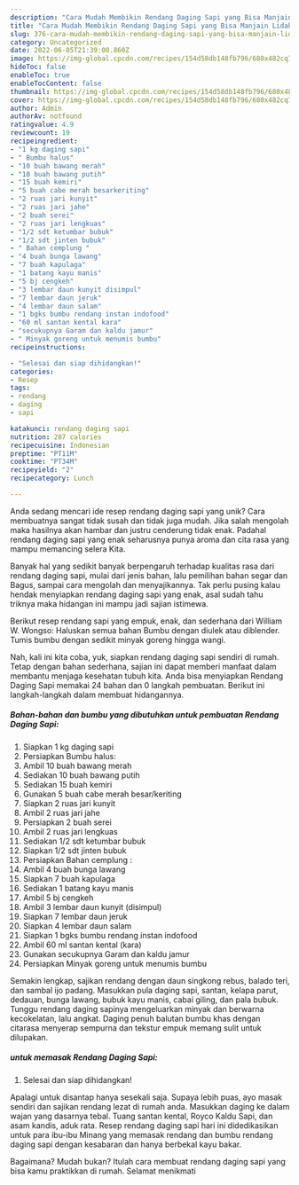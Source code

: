 ```yaml
---
description: "Cara Mudah Membikin Rendang Daging Sapi yang Bisa Manjain Lidah"
title: "Cara Mudah Membikin Rendang Daging Sapi yang Bisa Manjain Lidah"
slug: 376-cara-mudah-membikin-rendang-daging-sapi-yang-bisa-manjain-lidah
category: Uncategorized
date: 2022-06-05T21:39:00.860Z
image: https://img-global.cpcdn.com/recipes/154d58db148fb796/680x482cq70/rendang-daging-sapi-foto-resep-utama.jpg
hideToc: false
enableToc: true
enableTocContent: false
thumbnail: https://img-global.cpcdn.com/recipes/154d58db148fb796/680x482cq70/rendang-daging-sapi-foto-resep-utama.jpg
cover: https://img-global.cpcdn.com/recipes/154d58db148fb796/680x482cq70/rendang-daging-sapi-foto-resep-utama.jpg
author: Admin
authorAv: notfound
ratingvalue: 4.9
reviewcount: 19
recipeingredient:
- "1 kg daging sapi"
- " Bumbu halus"
- "10 buah bawang merah"
- "10 buah bawang putih"
- "15 buah kemiri"
- "5 buah cabe merah besarkeriting"
- "2 ruas jari kunyit"
- "2 ruas jari jahe"
- "2 buah serei"
- "2 ruas jari lengkuas"
- "1/2 sdt ketumbar bubuk"
- "1/2 sdt jinten bubuk"
- " Bahan cemplung "
- "4 buah bunga lawang"
- "7 buah kapulaga"
- "1 batang kayu manis"
- "5 bj cengkeh"
- "3 lembar daun kunyit disimpul"
- "7 lembar daun jeruk"
- "4 lembar daun salam"
- "1 bgks bumbu rendang instan indofood"
- "60 ml santan kental kara"
- "secukupnya Garam dan kaldu jamur"
- " Minyak goreng untuk menumis bumbu"
recipeinstructions:

- "Selesai dan siap dihidangkan!"
categories:
- Resep
tags:
- rendang
- daging
- sapi

katakunci: rendang daging sapi 
nutrition: 287 calories
recipecuisine: Indonesian
preptime: "PT11M"
cooktime: "PT34M"
recipeyield: "2"
recipecategory: Lunch

---
```





Anda sedang mencari ide resep rendang daging sapi yang unik? Cara membuatnya sangat tidak susah dan tidak juga mudah. Jika salah mengolah maka hasilnya akan hambar dan justru cenderung tidak enak. Padahal rendang daging sapi yang enak seharusnya punya aroma dan cita rasa yang mampu memancing selera Kita.





Banyak hal yang sedikit banyak berpengaruh terhadap kualitas rasa dari rendang daging sapi, mulai dari jenis bahan, lalu pemilihan bahan segar dan Bagus, sampai cara mengolah dan menyajikannya. Tak perlu pusing kalau hendak menyiapkan rendang daging sapi yang enak,      asal sudah tahu triknya maka hidangan ini mampu jadi sajian istimewa.














Berikut resep rendang sapi yang empuk, enak, dan sederhana dari William W. Wongso: Haluskan semua bahan Bumbu dengan diulek atau diblender. Tumis bumbu dengan sedikit minyak goreng hingga wangi.






Nah, kali ini kita coba, yuk, siapkan rendang daging sapi sendiri di rumah. Tetap dengan bahan sederhana, sajian ini dapat memberi manfaat dalam membantu menjaga kesehatan tubuh kita. Anda bisa menyiapkan Rendang Daging Sapi memakai 24 bahan dan 0 langkah pembuatan. Berikut ini langkah-langkah dalam membuat hidangannya.

<!--inarticleads1-->

##### Bahan-bahan dan bumbu yang dibutuhkan untuk pembuatan Rendang Daging Sapi:

1. Siapkan 1 kg daging sapi
1. Persiapkan  Bumbu halus:
1. Ambil 10 buah bawang merah
1. Sediakan 10 buah bawang putih
1. Sediakan 15 buah kemiri
1. Gunakan 5 buah cabe merah besar/keriting
1. Siapkan 2 ruas jari kunyit
1. Ambil 2 ruas jari jahe
1. Persiapkan 2 buah serei
1. Ambil 2 ruas jari lengkuas
1. Sediakan 1/2 sdt ketumbar bubuk
1. Siapkan 1/2 sdt jinten bubuk
1. Persiapkan  Bahan cemplung :
1. Ambil 4 buah bunga lawang
1. Siapkan 7 buah kapulaga
1. Sediakan 1 batang kayu manis
1. Ambil 5 bj cengkeh
1. Ambil 3 lembar daun kunyit (disimpul)
1. Siapkan 7 lembar daun jeruk
1. Siapkan 4 lembar daun salam
1. Siapkan 1 bgks bumbu rendang instan indofood
1. Ambil 60 ml santan kental (kara)
1. Gunakan secukupnya Garam dan kaldu jamur
1. Persiapkan  Minyak goreng untuk menumis bumbu


Semakin lengkap, sajikan rendang dengan daun singkong rebus, balado teri, dan sambal ijo padang. Masukkan pula daging sapi, santan, kelapa parut, dedauan, bunga lawang, bubuk kayu manis, cabai giling, dan pala bubuk. Tunggu rendang daging sapinya mengeluarkan minyak dan berwarna kecokelatan, lalu angkat. Daging penuh balutan bumbu khas dengan citarasa menyerap sempurna dan tekstur empuk memang sulit untuk dilupakan. 

<!--inarticleads2-->

#####  untuk memasak Rendang Daging Sapi:


1. Selesai dan siap dihidangkan!

Apalagi untuk disantap hanya sesekali saja. Supaya lebih puas, ayo masak sendiri dan sajikan rendang lezat di rumah anda. Masukkan daging ke dalam wajan yang dasarnya tebal. Tuang santan kental, Royco Kaldu Sapi, dan asam kandis, aduk rata. Resep rendang daging sapi hari ini didedikasikan untuk para ibu-ibu Minang yang memasak rendang dan bumbu rendang daging sapi dengan kesabaran dan hanya berbekal kayu bakar. 

Bagaimana? Mudah bukan? Itulah cara membuat rendang daging sapi yang bisa kamu praktikkan di rumah. Selamat menikmati
